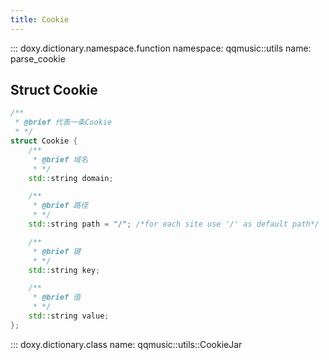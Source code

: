 ```yaml
---
title: Cookie
---
```


::: doxy.dictionary.namespace.function
    namespace: qqmusic::utils
    name: parse_cookie

## Struct Cookie

```cpp
/**
 * @brief 代表一条Cookie
 * */
struct Cookie {
    /**
     * @brief 域名
     * */
    std::string domain;

    /**
     * @brief 路径
     * */
    std::string path = "/"; /*for each site use '/' as default path*/

    /**
     * @brief 键
     * */
    std::string key;

    /**
     * @brief 值
     * */
    std::string value;
};
```

::: doxy.dictionary.class
    name: qqmusic::utils::CookieJar

